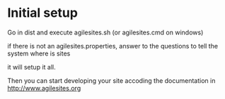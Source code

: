 # Initial setup

Go in dist and execute agilesites.sh (or agilesites.cmd on windows)

if there is not an agilesites.properties,  answer to the questions to tell the system where is sites 

it will setup it all.

Then you can start developing your site accoding the documentation in http://www.agilesites.org

